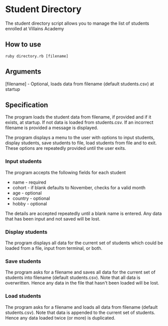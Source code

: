 # Student Directory #

The student directory script allows you to manage the list of students enrolled at Villains Academy

## How to use ##

```shell
ruby directory.rb [filename]
```

## Arguments ##
[filename] - Optional, loads data from filename (default students.csv) at startup

## Specification ##

The program loads the student data from filename, if provided and if it exists, at startup. If not data is loaded from students.csv. If an incorrect filename is provided a message is displayed.

The program displays a menu to the user with options to input students, display students, save students to file, load students from file and to exit. These options are repeatedly provided until the user exits.

### Input students ###
The program accepts the following fields for each student
  * name - required
  * cohort - if blank defaults to November, checks for a valid month
  * age - optional
  * country - optional
  * hobby - optional

  The details are accepted repeatedly until a blank name is entered. Any data that has been input and not saved will be lost.

### Display students ###
The program displays all data for the current set of students which could be loaded from a file, input from terminal, or both.

### Save students ###
The program asks for a filename and saves all data for the current set of students into filename (default students.csv). Note that all data is overwritten. Hence any data in the file that hasn't been loaded will be lost.

### Load students ###
The program asks for a filename and loads all data from filename (default students.csv). Note that data is appended to the current set of students. Hence any data loaded twice (or more) is duplicated.

